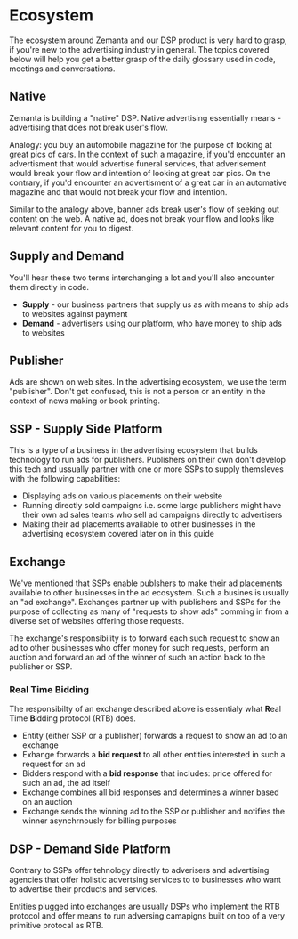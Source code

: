 # Ecosystem

The ecosystem around Zemanta and our DSP product is very hard to grasp, if you're new to the advertising industry in general. The topics covered below will help you get a better grasp of the daily glossary used in code, meetings and conversations. 

## Native

Zemanta is building a "native" DSP. Native advertising essentially means - advertising that does not break user's flow. 

Analogy: you buy an automobile magazine for the purpose of looking at great pics of cars. In the context of such a magazine, if you'd encounter an advertisment that would advertise funeral services, that adverisement would break your flow and intention of looking at great car pics. On the contrary, if you'd encounter an advertisment of a great car in an automative magazine and that would not break your flow and intention. 

Similar to the analogy above, banner ads break user's flow of seeking out content on the web. A native ad, does not break your flow and looks like relevant content for you to digest. 

## Supply and Demand

You'll hear these two terms interchanging a lot and you'll also encounter them directly in code. 

* **Supply** - our business partners that supply us as with means to ship ads to websites against payment
* **Demand** - advertisers using our platform, who have money to ship ads to websites

## Publisher

Ads are shown on web sites. In the advertising ecosystem, we use the term "publisher". Don't get confused, this is not a person or an entity in the context of news making or book printing.

## SSP - Supply Side Platform

This is a type of a business in the advertising ecosystem that builds technology to run ads for publishers. Publishers on their own don't develop this tech and ussually partner with one or more SSPs to supply themsleves with the following capabilities:

* Displaying ads on various placements on their website
* Running directly sold campaigns i.e. some large publishers might have their own ad sales teams who sell ad campaigns directly to advertisers
* Making their ad placements available to other businesses in the advertising ecosystem covered later on in this guide


## Exchange

We've mentioned that SSPs enable publshers to make their ad placements available to other businesses in the ad ecosystem. Such a busines is usually an "ad exchange". Exchanges partner up with publishers and SSPs for the purpose of collecting as many of "requests to show ads" comming in from a diverse set of websites offering those requests. 

The exchange's responsibility is to forward each such request to show an ad to other businesses who offer money for such requests, perform an auction and forward an ad of the winner of such an action back to the publisher or SSP.

### Real Time Bidding

The responsibilty of an exchange described above is essentialy what **R**eal **T**ime **B**idding protocol (RTB) does.

* Entity (either SSP or a publisher) forwards a request to show an ad to an exchange
* Exhange forwards a **bid request** to all other entities interested in such a request for an ad 
* Bidders respond with a **bid response** that includes: price offered for such an ad, the ad itself
* Exchange combines all bid responses and determines a winner based on an auction
* Exchange sends the winning ad to the SSP or publisher and notifies the winner asynchrnously for billing purposes


## DSP - Demand Side Platform

Contrary to SSPs offer tehnology directly to adverisers and advertising agencies that offer holistic advertsing services to to businesses who want to advertise their products and services. 

Entities plugged into exchanges are usually DSPs who implement the RTB protocol and offer means to run adversing camapigns built on top of a very primitive protocal as RTB.







